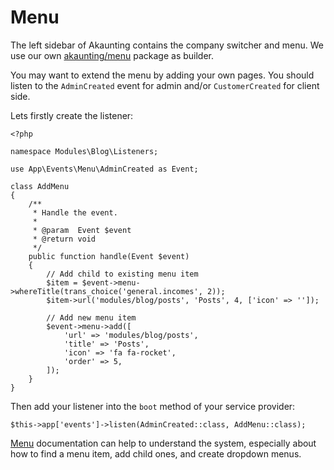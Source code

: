 Menu
====

The left sidebar of Akaunting contains the company switcher and menu. We use our own [akaunting/menu](https://github.com/akaunting/menu) package as builder.

You  may want to extend the menu by adding your own pages. You should listen to the `AdminCreated` event for admin and/or `CustomerCreated` for client side.

Lets firstly create the listener:

```
<?php

namespace Modules\Blog\Listeners;

use App\Events\Menu\AdminCreated as Event;

class AddMenu
{
    /**
     * Handle the event.
     *
     * @param  Event $event
     * @return void
     */
    public function handle(Event $event)
    {
        // Add child to existing menu item
        $item = $event->menu->whereTitle(trans_choice('general.incomes', 2));
        $item->url('modules/blog/posts', 'Posts', 4, ['icon' => '']);

        // Add new menu item
        $event->menu->add([
            'url' => 'modules/blog/posts',
            'title' => 'Posts',
            'icon' => 'fa fa-rocket',
            'order' => 5,
        ]);
    }
}
```

Then add your listener into the `boot` method of your service provider:

```
$this->app['events']->listen(AdminCreated::class, AddMenu::class);
```

[Menu](https://github.com/akaunting/menu/wiki) documentation can help to understand the system, especially about how to find a menu item, add child ones, and create dropdown menus.